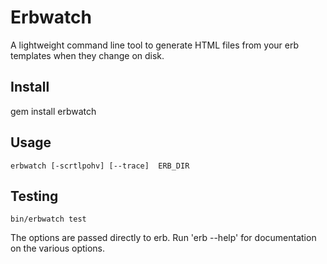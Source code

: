 # Erbwatch

A lightweight command line tool to generate HTML files from your erb templates when they change on disk.

## Install
gem install erbwatch

## Usage
```
erbwatch [-scrtlpohv] [--trace]  ERB_DIR
```

## Testing

```
bin/erbwatch test
```

The options are passed directly to erb.  Run 'erb --help' for documentation on the various options.

